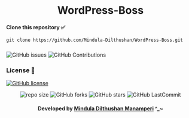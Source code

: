 <div align="center">

# WordPress-Boss
</div>

#### Clone this repository ✅
```md
git clone https://github.com/Mindula-Dilthushan/WordPress-Boss.git
```
###

![GitHub issues](https://img.shields.io/github/issues/Mindula-Dilthushan/WordPress-Boss?&labelColor=black&color=eb3b5a&label=Issues&logo=issues&logoColor=black&style=for-the-badge)
![GitHub Contributions](https://img.shields.io/github/contributors/Mindula-Dilthushan/WordPress-Boss?&labelColor=black&color=8854d0&style=for-the-badge)

### License 📝
[![GitHub license](https://img.shields.io/github/license/Mindula-Dilthushan/WordPress-Boss?&labelColor=black&color=3867d6&style=for-the-badge)](https://github.com/Mindula-Dilthushan/WordPress-Boss/blob/master/LICENSE)


<div align="center">

![repo size](https://img.shields.io/github/repo-size/Mindula-Dilthushan/WordPress-Boss?label=Repo%20Size&style=for-the-badge&labelColor=black&color=20bf6b)
![GitHub forks](https://img.shields.io/github/forks/Mindula-Dilthushan/WordPress-Boss?&labelColor=black&color=0fb9b1&style=for-the-badge)
![GitHub stars](https://img.shields.io/github/stars/Mindula-Dilthushan/WordPress-Boss?&labelColor=black&color=f7b731&style=for-the-badge)
![GitHub LastCommit](https://img.shields.io/github/last-commit/Mindula-Dilthushan/WordPress-Boss?logo=github&labelColor=black&color=d1d8e0&style=for-the-badge)

</div>

<div align="center"> 

#### Developed by [Mindula Dilthushan Manamperi](http://minduladilthushan.netlify.app/) ^_~
</div>
